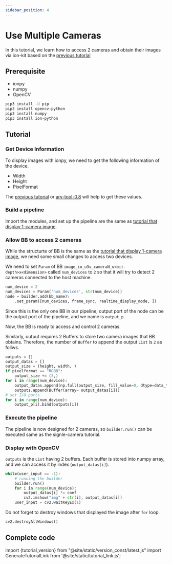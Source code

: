 ```yaml
---
sidebar_position: 4
---
```


# Use Multiple Cameras

In this tutorial, we learn how to access 2 cameras and obtain their images via ion-kit based on the [previous tutorial](display-image)

## Prerequisite

* ionpy 
* numpy
* OpenCV

```bash
pip3 install -U pip
pip3 install opencv-python
pip3 install numpy
pip3 install ion-python
```

## Tutorial

### Get Device Information

To display images with ionpy, we need to get the following information of the device.

* Width
* Height
* PixelFormat

The [previous tutorial](obtain-device-info.md) or [arv-tool-0.8](../../external/aravis/arv-tools.md) will help to get these values.

### Build a pipeline

Import the modules, and set up the pipeline are the same as [tutorial that display 1-camera image](display-image).

### Allow BB to access 2 cameras

While the structurte of BB is the same as the [tutorial that display 1-camera image](display-image), we need some small changes to access two devices.

We need to set `Param` of BB `image_io_u3v_cameraN_u<bit-depth>x<dimension>` called `num_devices` to `2` so that it will try to detect 2 cameras connected to the host machine.

```python
num_device = 2
num_devices = Param('num_devices', str(num_device))
node = builder.add(bb_name)\
    .set_param([num_devices, frame_sync, realtime_diaplay_mode, ])
```

Since this is the only one BB in our pipeline, output port of the node can be the output port of the pipeline, and we name is `output_p`.

Now, the BB is ready to access and control 2 cameras. 

Similarly, output requires 2 Buffers to store two camera images that BB obtains. Therefore, the number of `Buffer` to append the output `List` is `2` as follws.

```python
outputs = []
output_datas = []
output_size = (height, width, )
if pixelformat == "RGB8":
    output_size += (3,)
for i in range(num_device):
    output_datas.append(np.full(output_size, fill_value=0, dtype=data_type))
    outputs.append(Buffer(array= output_datas[i]))
# set I/O ports
for i in range(num_device):
    output_p[i].bind(outputs[i])
```

### Execute the pipeline

The pipeline is now designed for 2 cameras, so `builder.run()` can be executed same as the signle-camera tutorial.

### Display with OpenCV

`outputs` is the `List` having 2 buffers. Each buffer is stored into numpy array, and we can access it by index (`output_datas[i]`).
```python
while(user_input == -1):
    # running the builder
    builder.run()
    for i in range(num_device):
        output_datas[i] *= coef
        cv2.imshow("img" + str(i), output_datas[i])
    user_input = cv2.waitKeyEx(1)
```
Do not forget to destroy windows that displayed the image after `for` loop.

```python
cv2.destroyAllWindows()
```
## Complete code

import {tutorial_version} from "@site/static/version_const/latest.js"
import GenerateTutorialLink from '@site/static/tutorial_link.js';

<GenerateTutorialLink language="python" tag={tutorial_version} tutorialfile="tutorial1_display_2cam" />